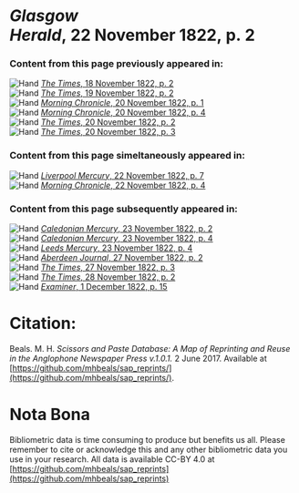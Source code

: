 # *Glasgow Herald*, 22 November 1822, p. 2  
  
### Content from this page previously appeared in:  
![Hand](http://scissorsandpaste.net/wp-content/uploads/2017/06/smallhandpointer.png) [*The Times*, 18 November 1822, p. 2](https://mhbeals.github.io/sap_html/The-Times/The-Times-18-November-1822-p-2)  
![Hand](http://scissorsandpaste.net/wp-content/uploads/2017/06/smallhandpointer.png) [*The Times*, 19 November 1822, p. 2](https://mhbeals.github.io/sap_html/The-Times/The-Times-19-November-1822-p-2)  
![Hand](http://scissorsandpaste.net/wp-content/uploads/2017/06/smallhandpointer.png) [*Morning Chronicle*, 20 November 1822, p. 1](https://mhbeals.github.io/sap_html/Morning-Chronicle/Morning-Chronicle-20-November-1822-p-1)  
![Hand](http://scissorsandpaste.net/wp-content/uploads/2017/06/smallhandpointer.png) [*Morning Chronicle*, 20 November 1822, p. 4](https://mhbeals.github.io/sap_html/Morning-Chronicle/Morning-Chronicle-20-November-1822-p-4)  
![Hand](http://scissorsandpaste.net/wp-content/uploads/2017/06/smallhandpointer.png) [*The Times*, 20 November 1822, p. 2](https://mhbeals.github.io/sap_html/The-Times/The-Times-20-November-1822-p-2)  
![Hand](http://scissorsandpaste.net/wp-content/uploads/2017/06/smallhandpointer.png) [*The Times*, 20 November 1822, p. 3](https://mhbeals.github.io/sap_html/The-Times/The-Times-20-November-1822-p-3)  
  
### Content from this page simeltaneously appeared in:  
![Hand](http://scissorsandpaste.net/wp-content/uploads/2017/06/smallhandpointer.png) [*Liverpool Mercury*, 22 November 1822, p. 7](https://mhbeals.github.io/sap_html/Liverpool-Mercury/Liverpool-Mercury-22-November-1822-p-7)  
![Hand](http://scissorsandpaste.net/wp-content/uploads/2017/06/smallhandpointer.png) [*Morning Chronicle*, 22 November 1822, p. 4](https://mhbeals.github.io/sap_html/Morning-Chronicle/Morning-Chronicle-22-November-1822-p-4)  
  
### Content from this page subsequently appeared in:  
![Hand](http://scissorsandpaste.net/wp-content/uploads/2017/06/smallhandpointer.png) [*Caledonian Mercury*, 23 November 1822, p. 2](https://mhbeals.github.io/sap_html/Caledonian-Mercury/Caledonian-Mercury-23-November-1822-p-2)  
![Hand](http://scissorsandpaste.net/wp-content/uploads/2017/06/smallhandpointer.png) [*Caledonian Mercury*, 23 November 1822, p. 4](https://mhbeals.github.io/sap_html/Caledonian-Mercury/Caledonian-Mercury-23-November-1822-p-4)  
![Hand](http://scissorsandpaste.net/wp-content/uploads/2017/06/smallhandpointer.png) [*Leeds Mercury*, 23 November 1822, p. 4](https://mhbeals.github.io/sap_html/Leeds-Mercury/Leeds-Mercury-23-November-1822-p-4)  
![Hand](http://scissorsandpaste.net/wp-content/uploads/2017/06/smallhandpointer.png) [*Aberdeen Journal*, 27 November 1822, p. 2](https://mhbeals.github.io/sap_html/Aberdeen-Journal/Aberdeen-Journal-27-November-1822-p-2)  
![Hand](http://scissorsandpaste.net/wp-content/uploads/2017/06/smallhandpointer.png) [*The Times*, 27 November 1822, p. 3](https://mhbeals.github.io/sap_html/The-Times/The-Times-27-November-1822-p-3)  
![Hand](http://scissorsandpaste.net/wp-content/uploads/2017/06/smallhandpointer.png) [*The Times*, 28 November 1822, p. 2](https://mhbeals.github.io/sap_html/The-Times/The-Times-28-November-1822-p-2)  
![Hand](http://scissorsandpaste.net/wp-content/uploads/2017/06/smallhandpointer.png) [*Examiner*, 1 December 1822, p. 15](https://mhbeals.github.io/sap_html/Examiner/Examiner-1-December-1822-p-15)  


# Citation: 

Beals. M. H. *Scissors and Paste Database: A Map of Reprinting and Reuse in the Anglophone Newspaper Press v.1.0.1.* 2 June 2017. Available at [https://github.com/mhbeals/sap_reprints/](https://github.com/mhbeals/sap_reprints/). 

# Nota Bona

Bibliometric data is time consuming to produce but benefits us all. Please remember to cite or acknowledge this and any other bibliometric data you use in your research. All data is available CC-BY 4.0 at [https://github.com/mhbeals/sap_reprints](https://github.com/mhbeals/sap_reprints)